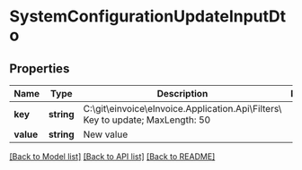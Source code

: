 # SystemConfigurationUpdateInputDto

## Properties
Name | Type | Description | Notes
------------ | ------------- | ------------- | -------------
**key** | **string** | C:\\git\\einvoice\\eInvoice.Application.Api\\Filters\\              Key to update; MaxLength: 50 | 
**value** | **string** | New value | 

[[Back to Model list]](../README.md#documentation-for-models) [[Back to API list]](../README.md#documentation-for-api-endpoints) [[Back to README]](../README.md)


